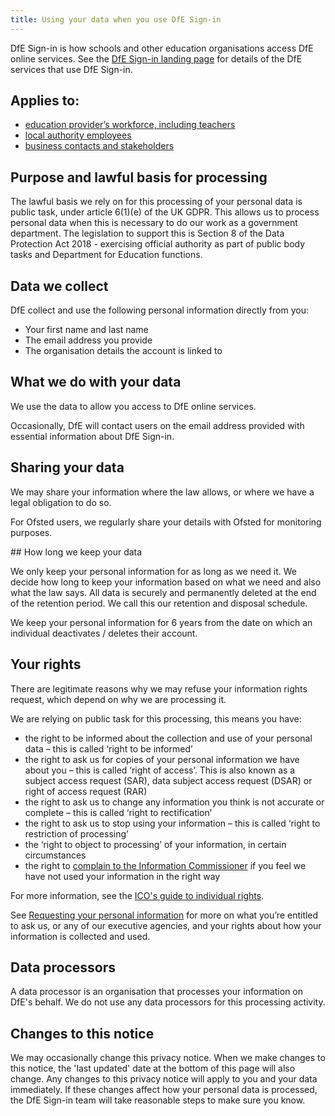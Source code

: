 ```yaml
---
title: Using your data when you use DfE Sign-in
---
```


DfE Sign-in is how schools and other education organisations access DfE online services. See the [DfE Sign-in landing page](https://services.signin.education.gov.uk/) for details of the DfE services that use DfE Sign-in.

## Applies to:

- [education provider’s workforce, including teachers](https://www.gov.uk/government/publications/privacy-information-education-providers-workforce-including-teachers)
- [local authority employees](https://www.gov.uk/government/publications/privacy-information-local-authority-employees)
- [business contacts and stakeholders](https://www.gov.uk/government/publications/privacy-information-business-contacts-and-stakeholders)

## Purpose and lawful basis for processing

The lawful basis we rely on for this processing of your personal data is public task, under article 6(1)(e) of the UK GDPR. This allows us to process personal data when this is necessary to do our work as a government department. The legislation to support this is Section 8 of the Data Protection Act 2018 - exercising official authority as part of public body tasks and Department for Education functions.

## Data we collect

DfE collect and use the following personal information directly from you:

- Your first name and last name
- The email address you provide
- The organisation details the account is linked to

## What we do with your data

We use the data to allow you access to DfE online services.

Occasionally, DfE will contact users on the email address provided with essential information about DfE Sign-in.

## Sharing your data

We may share your information where the law allows, or where we have a legal obligation to do so.

For Ofsted users, we regularly share your details with Ofsted for monitoring purposes.

## How long we keep your data

We only keep your personal information for as long as we need it. We decide how long to keep your information based on what we need and also what the law says. All data is securely and permanently deleted at the end of the retention period. We call this our retention and disposal schedule.

We keep your personal information for 6 years from the date on which an individual deactivates / deletes their account.

## Your rights

There are legitimate reasons why we may refuse your information rights request, which depend on why we are processing it.

We are relying on public task for this processing, this means you have:

- the right to be informed about the collection and use of your personal data – this is called ‘right to be informed’
- the right to ask us for copies of your personal information we have about you – this is called ‘right of access’. This is also known as a subject access request (SAR), data subject access request (DSAR) or right of access request (RAR)
- the right to ask us to change any information you think is not accurate or complete – this is called ‘right to rectification’
- the right to ask us to stop using your information – this is called ‘right to restriction of processing’
- the ‘right to object to processing’ of your information, in certain circumstances
- the right to [complain to the Information Commissioner](https://www.gov.uk/government/publications/requesting-your-personal-information/requesting-your-personal-information#how-to-contact-us-and-how-to-make-a-complaint) if you feel we have not used your information in the right way

For more information, see the [ICO's guide to individual rights](https://ico.org.uk/for-organisations/guide-to-data-protection/guide-to-the-general-data-protection-regulation-gdpr/individual-rights/).

See [Requesting your personal information](https://www.gov.uk/government/publications/requesting-your-personal-information/requesting-your-personal-information#your-rights) for more on what you’re entitled to ask us, or any of our executive agencies, and your rights about how your information is collected and used.

## Data processors

A data processor is an organisation that processes your information on DfE's behalf. We do not use any data processors for this processing activity.

## Changes to this notice

We may occasionally change this privacy notice. When we make changes to this notice, the 'last updated' date at the bottom of this page will also change. Any changes to this privacy notice will apply to you and your data immediately. If these changes affect how your personal data is processed, the DfE Sign-in team will take reasonable steps to make sure you know.
